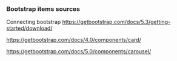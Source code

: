 ### Bootstrap items sources

Connecting bootstrap https://getbootstrap.com/docs/5.3/getting-started/download/


https://getbootstrap.com/docs/4.0/components/card/

https://getbootstrap.com/docs/5.0/components/carousel/




